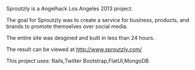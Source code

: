 Sproutzly is a Angelhack Los Angeles 2013 project.

The goal for Sproutzly was to create a service for business, products, and brands to promote themselves over social media.


The entire site was desgined and built in less than 24 hours.


The result can be viewed at http://www.sproutzly.com/


This project uses:
Rails,Twitter Bootstrap,FlatUI,MongoDB
